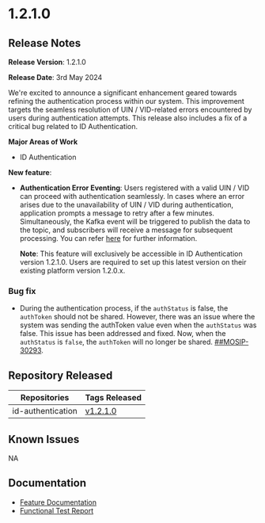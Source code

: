 # 1.2.1.0

## Release Notes

**Release Version**: 1.2.1.0

**Release Date**: 3rd May 2024

We're excited to announce a significant enhancement geared towards refining the authentication process within our system. This improvement targets the seamless resolution of UIN / VID-related errors encountered by users during authentication attempts. This release also includes a fix of a critical bug related to ID Authentication.

**Major Areas of Work**

* ID Authentication

**New feature**:

*   **Authentication Error Eventing**: Users registered with a valid UIN / VID can proceed with authentication seamlessly. In cases where an error arises due to the unavailability of UIN / VID during authentication, application prompts a message to retry after a few minutes. Simultaneously, the Kafka event will be triggered to publish the data to the topic, and subscribers will receive a message for subsequent processing. You can refer [here](https://docs.mosip.io/1.2.0/modules/id-authentication-services#authentication-error-eventing) for further information.

    **Note**: This feature will exclusively be accessible in ID Authentication version 1.2.1.0. Users are required to set up this latest version on their existing platform version 1.2.0.x.

### Bug fix

* During the authentication process, if the `authStatus` is false, the `authToken` should not be shared. However, there was an issue where the system was sending the authToken value even when the `authStatus` was false. This issue has been addressed and fixed. Now, when the `authStatus` is `false`, the `authToken` will no longer be shared. [##MOSIP-30293](https://mosip.atlassian.net/browse/MOSIP-30293).

## Repository Released

| Repositories      | Tags Released                                                        |
| ----------------- | -------------------------------------------------------------------- |
| id-authentication | [v1.2.1.0](https://github.com/mosip/id-authentication/tree/v1.2.1.0) |

## Known Issues

NA

## Documentation

* [Feature Documentation](https://docs.mosip.io/1.2.0/modules/id-authentication-services#authentication-error-eventing)
* [Functional Test Report](https://docs.mosip.io/1.2.0/releases/1.2.1.0/test-report)
